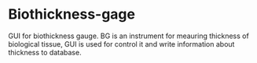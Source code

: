 # Biothickness-gage
GUI for biothickness gauge. BG is an instrument for meauring thickness of biological tissue, GUI is used for control it and write information about thickness to database.
